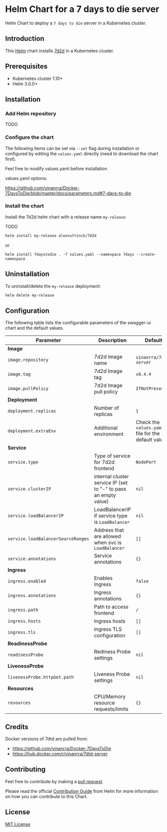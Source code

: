 # Helm Chart for a 7 days to die server

Helm Chart to deploy a `7 days to die` server in a Kubernetes cluster. 

## Introduction

This [Helm](https://github.com/kubernetes/helm) chart installs [7d2d](https://7daystodie.com/) in a Kubernetes cluster.

## Prerequisites

- Kubernetes cluster 1.10+
- Helm 3.0.0+

## Installation
### Add Helm repository

TODO
### Configure the chart

The following items can be set via `--set` flag during installation or configured by editing the `values.yaml` directly (need to download the chart first).

Feel free to modify values.yaml before installation

values.yaml options:

https://github.com/vinanrra/Docker-7DaysToDie/blob/master/docs/parameters.md#7-days-to-die

### Install the chart

Install the 7d2d helm chart with a release name `my-release`:

TODO

```bash
helm install my-release alexnuttinck/7d2d
```

or

```
helm install 7daystodie . -f values.yaml --namespace 7days --create-namespace
```

## Uninstallation

To uninstall/delete the `my-release` deployment:

```bash
helm delete my-release
```

## Configuration

The following table lists the configurable parameters of the swagger-ui chart and the default values.

| Parameter                                                                   | Description                                                                                                        | Default                         |
| --------------------------------------------------------------------------- | -------------------------------------------------------------------------------------------------------------------| ------------------------------- |
| **Image**                                                                   |
| `image.repository`                                                          | 7d2d Image name                                                                                                    | `vinanrra/7dtd-server`                    |
| `image.tag`                                                                 | 7d2d Image tag                                                                                                     | `v0.4.4`                              |
| `image.pullPolicy`                                                          | 7d2d Image pull policy                                                                                             | `IfNotPresent`                  |
| **Deployment**                                                              |
| `deployment.replicas`                                                       | Number of replicas                                                                                                 | `1`                             |
| `deployment.extraEnv`                                                       | Additional environment                                                                                             |  Check the `values.yaml` file for the default values. |
| **Service**                                                                 |
| `service.type`                                                              | Type of service for 7d2d frontend                                                                                  | `NodePort`                      |
| `service.clusterIP`                                                         | internal cluster service IP (set to "-" to pass an empty value)                                                    | `nil`                           |
| `service.loadBalancerIP`                                                    | LoadBalancerIP if service type is `LoadBalancer`                                                                   | `nil`                           |
| `service.loadBalancerSourceRanges`                                          | Address that are allowed when svc is `LoadBalancer`                                                                | `[]`                               |
| `service.annotations`                                                       | Service annotations                                                                                                | `{}`                               |
| **Ingress**                                                                 |
| `ingress.enabled`                                                           | Enables Ingress                                                                                                    | `false`                         |
| `ingress.annotations`                                                       | Ingress annotations                                                                                                | `{}`                               |
| `ingress.path`                                                              | Path to access frontend                                                                                            | `/`                               |
| `ingress.hosts`                                                             | Ingress hosts                                                                                                      | `[]`                               |
| `ingress.tls`                                                               | Ingress TLS configuration                                                                                          | `[]`                               |
| **ReadinessProbe**                                                          |
| `readinessProbe`                                                            | Rediness Probe settings                                                                                            | `nil`                           |
| **LivenessProbe**                                                           |
| `livenessProbe.httpGet.path`                                                | Liveness Probe settings                                                                                            | `nil`                           |
| **Resources**                                                               |
| `resources`                                                                 | CPU/Memory resource requests/limits                                                                                | `{}`                               |

## Credits

Docker versions of 7dtd are pulled from:

* https://github.com/vinanrra/Docker-7DaysToDie 
* https://hub.docker.com/r/vinanrra/7dtd-server 
## Contributing

Feel free to contribute by making a [pull request](https://github.com/alexnuttinck/helm-7dtd/pull/new/master).

Please read the official [Contribution Guide](https://github.com/helm/charts/blob/master/CONTRIBUTING.md) from Helm for more information on how you can contribute to this Chart.

## License

[MIT License](/LICENSE.md)
